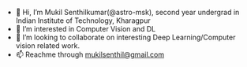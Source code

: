 - 👋 Hi, I’m Mukil Senthilkumar(@astro-msk), second year undergrad in Indian Institute of Technology, Kharagpur
- 👀 I’m interested in Computer Vision and DL
- 💞️ I’m looking to collaborate on interesting Deep Learning/Computer vision related work.
- 📫 Reachme through mukilsenthil@gmail.com
<!---
astro-msk/astro-msk is a ✨ special ✨ repository because its `README.md` (this file) appears on your GitHub profile.
You can click the Preview link to take a look at your changes.
--->
